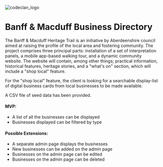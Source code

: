 ![codeclan_logo](https://user-images.githubusercontent.com/11422619/54070681-ca4c5200-425a-11e9-8cf8-cd6a191bc3cd.png)

# Banff & Macduff Business Directory

The Banff & Macduff Heritage Trail is an initiative by Aberdeenshire council aimed at raising the profile of the local area and fostering community.
The project comprises three principal parts: installation of a set of interpretation panels, a mobile app-based walking tour, and a dynamic community website.
The website will contain, among other things; practical information, historical features, heritage stories, and a "what's on" section, which will include a "shop local" feature.

For the "shop local" feature, the client is looking for a searchable display-list of digital business cards from local businesses to be made available.

A CSV file of seed data has been provided.

#### MVP:

* A list of all the businesses can be displayed
* Businesses displayed can be filtered by type

#### Possible Extensions:

* A separate admin page displays the businesses
* New businesses can be added on the admin page
* Businesses on the admin page can be edited
* Businesses on the admin page can be deleted
